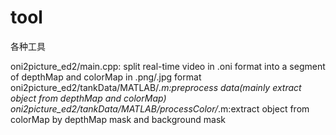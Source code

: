# tool
各种工具

oni2picture_ed2/main.cpp: split real-time video in .oni format into a segment of depthMap and colorMap in .png/.jpg format
oni2picture_ed2/tankData/MATLAB/*.m:preprocess data(mainly extract object from depthMap and colorMap)
oni2picture_ed2/tankData/MATLAB/processColor/*.m:extract object from colorMap by depthMap mask and background mask
